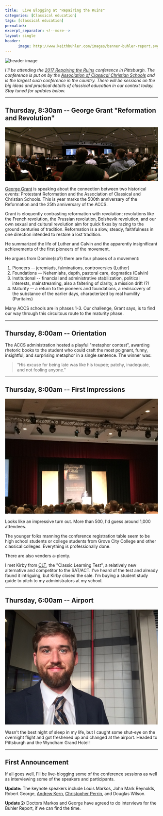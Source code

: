 ```yaml
---
title:  Live Blogging at "Repairing the Ruins" 
categories: [Classical education]
tags: [classical education]
permalink: 
excerpt_separator: <!--more-->
layout: single
header:
      image: http://www.keithbuhler.com/images/banner-buhler-report.svg
---
```


![header image](http://2017.repairingtheruins.org/wp-content/uploads/2016/11/slider_pittsburgh_new-1170x400.jpg)


*I'll be attending the [2017 Repairing the Ruins](http://2017.repairingtheruins.org/) conference in Pittsburgh. The conference is put on by the [Association of Classical Christian Schools](https://classicalchristian.org/) and is the largest such conference in the country. There will be sessions on the big ideas and practical details of classical education in our context today. Stay tuned for updates below.*


---

## Thursday, 8:30am -- George Grant "Reformation and Revolution"

![grant](/images/rr3.JPG)

[George Grant](https://en.wikipedia.org/wiki/George_Grant_(author)) is speaking about the connection between two historical events: Protestant Reformation and the Association of Classical and Christian Schools. This is year marks the 500th anniversary of the Reformation and the 25th anniversary of the ACCS. 

Grant is eloquently contrasting reformation with revolution; revolutions like the French revolution, the Prussian revolution, Bolshevik revolution, and our own sexual and cultural revolution aim for quick fixes by razing to the ground centuries of tradition. Reformation is a slow, steady, faithfulness in one direction intended to restore a lost tradition. 

He summarized the life of Luther and Calvin and the apparently insignificant achievements of the first pioneers of the movement. 

He argues from Domine(sp?) there are four phases of a movement: 

1. Pioneers -- jeremiads, fulminations, controversies (Luther)
2. Foundations -- Nehemiahs, depth, pastoral care, dogmatics (Calvin)
3. Institutional -- financial and administrative stabilization, political interests, mainstreaming, also a faltering of clarity, a mission drift (?)
4. Maturity -- a return to the pioneers and foundations, a rediscovery of the substance of the earlier days, characterized by real humility (Puritains)

Many ACCS schools are in phases 1-3. Our challenge, Grant says, is to find our way through this circuitous route to the maturity phase. 


--- 

## Thursday, 8:00am -- Orientation

The ACCS administration hosted a playful "metaphor contest", awarding rhetoric books to the student who could craft the most poignant, funny, insightful, and surprising metaphor in a single sentence. The winner was: 

>"His excuse for being late was like his toupee; patchy, inadequate, and not fooling anyone."


--- 

## Thursday, 8:00am -- First Impressions

![panorama](/images/rr2.JPG)

Looks like an impressive turn out. More than 500, I'd guess around 1,000 attendees. 

The younger folks manning the conference registration table seem to be high school students or college students from Grove City College and other classical colleges. Everything is professionally done. 

There are also venders a-plenty. 

I met Kirby from [CLT](https://www.cltexam.com/), the "Classic Learning Test", a relatively new alternative and competitor to the SAT/ACT. I've heard of the test and already found it intriguing, but Kirby closed the sale. I'm buying a student study guide to pitch to my administrators at my school. 




---

## Thursday, 6:00am -- Airport

![airport selfie](/images/rr1.JPG)

Wasn't the best night of sleep in my life, but I caught some shut-eye on the overnight flight and got freshened up and changed at the airport. Headed to Pittsburgh and the Wyndham Grand Hotel!

---- 

## First Announcement 


If all goes well, I'll be live-blogging some of the conference sessions as well as interviewing some of the speakers and participants. 

**Update:** The keynote speakers include Louis Markos, John Mark Reynolds, Robert George, [Andrew Kern](https://www.circeinstitute.org/staff-speaker-consultant-teacher/andrew-kern), [Christopher Perrin](https://classicalacademicpress.com/consulting/dr-christopher-perrin/), and Douglas Wilson. 

**Update 2:** Doctors Markos and George have agreed to do interviews for the Buhler Report, if we can find the time. 


